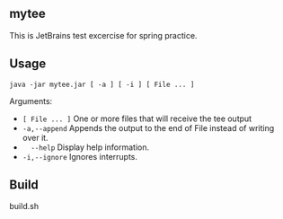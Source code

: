 ## mytee
This is JetBrains test excercise for spring practice. 
## Usage
`` java -jar mytee.jar [ -a ] [ -i ] [ File ... ] ``

Arguments:

* ``[ File ... ]`` One or more files that will receive the tee output
* ``-a,--append``   Appends the output to the end of File instead of writing
               over it.   
* ``  --help``     Display help information.
* ``-i,--ignore``   Ignores interrupts.

## Build
build.sh
